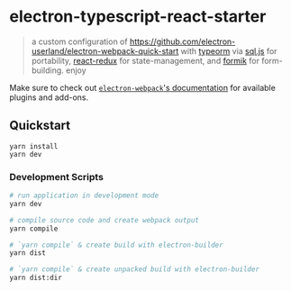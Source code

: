 # electron-typescript-react-starter
> a custom configuration of https://github.com/electron-userland/electron-webpack-quick-start with [typeorm](https://github.com/typeorm/typeorm) via [sql.js](https://github.com/kripken/sql.js/) for portability, [react-redux](https://github.com/reduxjs/react-redux) for state-management, and [formik](https://github.com/jaredpalmer/formik) for form-building. enjoy

Make sure to check out [`electron-webpack`'s documentation](https://webpack.electron.build/) for available plugins and add-ons.

## Quickstart
```
yarn install
yarn dev
```

### Development Scripts

```bash
# run application in development mode
yarn dev

# compile source code and create webpack output
yarn compile

# `yarn compile` & create build with electron-builder
yarn dist

# `yarn compile` & create unpacked build with electron-builder
yarn dist:dir
```
